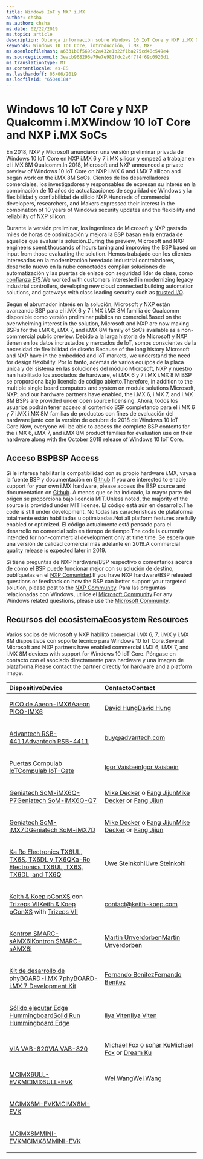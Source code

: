 ```yaml
---
title: Windows IoT y NXP i.MX
author: chsha
ms.author: chsha
ms.date: 02/22/2019
ms.topic: article
description: Obtenga información sobre Windows 10 IoT Core y NXP i.MX Qualcomm
keywords: Windows 10 IoT Core, introducción, i.MX, NXP
ms.openlocfilehash: a6331b8f5695c2a432e1b22f1ba275cd48c549e4
ms.sourcegitcommit: 3eacb968296e79e7e981fdc2a6f7f4f69c0920d1
ms.translationtype: MT
ms.contentlocale: es-ES
ms.lasthandoff: 05/06/2019
ms.locfileid: "65040184"
---
```

# <a name="window-10-iot-core-and-nxp-imx-socs"></a><span data-ttu-id="bc6b1-104">Windows 10 IoT Core y NXP Qualcomm i.MX</span><span class="sxs-lookup"><span data-stu-id="bc6b1-104">Window 10 IoT Core and NXP i.MX SoCs</span></span>

<span data-ttu-id="bc6b1-105">En 2018, NXP y Microsoft anunciaron una versión preliminar privada de Windows 10 IoT Core en NXP i.MX 6 y 7 i.MX silicon y empezó a trabajar en el i.MX 8M Qualcomm.</span><span class="sxs-lookup"><span data-stu-id="bc6b1-105">In 2018, Microsoft and NXP announced a private preview of Windows 10 IoT Core on NXP i.MX 6 and i.MX 7 silicon and began work on the i.MX 8M SoCs.</span></span> <span data-ttu-id="bc6b1-106">Cientos de los desarrolladores comerciales, los investigadores y responsables de expresan su interés en la combinación de 10 años de actualizaciones de seguridad de Windows y la flexibilidad y confiabilidad de silicio NXP.</span><span class="sxs-lookup"><span data-stu-id="bc6b1-106">Hundreds of commercial developers, researchers, and Makers expressed their interest in the combination of 10 years of Windows security updates and the flexibility and reliability of NXP silicon.</span></span> 
 
<span data-ttu-id="bc6b1-107">Durante la versión preliminar, los ingenieros de Microsoft y NXP gastado miles de horas de optimización y mejora la BSP basan en la entrada de aquellos que evaluar la solución.</span><span class="sxs-lookup"><span data-stu-id="bc6b1-107">During the preview, Microsoft and NXP engineers spent thousands of hours tuning and improving the BSP based on input from those evaluating the solution.</span></span> <span data-ttu-id="bc6b1-108">Hemos trabajado con los clientes interesados en la modernización heredado industrial controladores, desarrollo nuevo en la nube conectados compilar soluciones de automatización y las puertas de enlace con seguridad líder de clase, como [confianza E/S](https://blogs.windows.com/windowsexperience/2018/04/24/trusted-cyber-physical-systems-looks-to-protect-your-critical-infrastructure-from-modern-threats-in-the-world-of-iot/#A0WkfgLBpgbLaFe3.97).</span><span class="sxs-lookup"><span data-stu-id="bc6b1-108">We worked with customers interested in modernizing legacy industrial controllers, developing new cloud connected building automation solutions, and gateways with class leading security such as [trusted I/O](https://blogs.windows.com/windowsexperience/2018/04/24/trusted-cyber-physical-systems-looks-to-protect-your-critical-infrastructure-from-modern-threats-in-the-world-of-iot/#A0WkfgLBpgbLaFe3.97).</span></span>
 
<span data-ttu-id="bc6b1-109">Según el abrumador interés en la solución, Microsoft y NXP están avanzando BSP para el i.MX 6 y 7 i.MX i.MX 8M familia de Qualcomm disponible como versión preliminar pública no comercial.</span><span class="sxs-lookup"><span data-stu-id="bc6b1-109">Based on the overwhelming interest in the solution, Microsoft and NXP are now making BSPs for the i.MX 6, i.MX 7, and i.MX 8M family of SoCs available as a non-commercial public preview.</span></span> <span data-ttu-id="bc6b1-110">Debido a la larga historia de Microsoft y NXP tienen en los datos incrustados y mercados de IoT, somos conscientes de la necesidad de flexibilidad de diseño.</span><span class="sxs-lookup"><span data-stu-id="bc6b1-110">Because of the long history Microsoft and NXP have in the embedded and IoT markets, we understand the need for design flexibility.</span></span> <span data-ttu-id="bc6b1-111">Por lo tanto, además de varios equipos de la placa única y del sistema en las soluciones del módulo Microsoft, NXP y nuestro han habilitado los asociados de hardware, el i.MX 6 y 7 i.MX i.MX 8 M BSP se proporciona bajo licencia de código abierto.</span><span class="sxs-lookup"><span data-stu-id="bc6b1-111">Therefore, in addition to the multiple single board computers and system on module solutions Microsoft, NXP, and our hardware partners have enabled, the i.MX 6, i.MX 7, and i.MX 8M BSPs are provided under open source licensing.</span></span> <span data-ttu-id="bc6b1-112">Ahora, todos los usuarios podrán tener acceso al contenido BSP completando para el i.MX 6 y 7 i.MX i.MX 8M familias de productos con fines de evaluación del hardware junto con la versión de octubre de 2018 de Windows 10 IoT Core.</span><span class="sxs-lookup"><span data-stu-id="bc6b1-112">Now, everyone will be able to access the complete BSP contents for the i.MX 6, i.MX 7, and i.MX 8M product families for evaluation use on their hardware along with the October 2018 release of Windows 10 IoT Core.</span></span>


## <a name="bsp-access"></a><span data-ttu-id="bc6b1-113">Acceso BSP</span><span class="sxs-lookup"><span data-stu-id="bc6b1-113">BSP Access</span></span>

<span data-ttu-id="bc6b1-114">Si le interesa habilitar la compatibilidad con su propio hardware i.MX, vaya a la fuente BSP y documentación en [Github]( https://github.com/ms-iot/imx-iotcore).</span><span class="sxs-lookup"><span data-stu-id="bc6b1-114">If you are interested to enable support for your own i.MX hardware, please access the BSP source and documentation on [Github]( https://github.com/ms-iot/imx-iotcore).</span></span> <span data-ttu-id="bc6b1-115">A menos que se ha indicado, la mayor parte del origen se proporciona bajo licencia MIT.</span><span class="sxs-lookup"><span data-stu-id="bc6b1-115">Unless noted, the majority of the source is provided under MIT license.</span></span> <span data-ttu-id="bc6b1-116">El código está aún en desarrollo.</span><span class="sxs-lookup"><span data-stu-id="bc6b1-116">The code is still under development.</span></span> <span data-ttu-id="bc6b1-117">No todas las características de plataforma totalmente están habilitadas u optimizadas.</span><span class="sxs-lookup"><span data-stu-id="bc6b1-117">Not all platform features are fully enabled or optimized.</span></span> <span data-ttu-id="bc6b1-118">El código actualmente está pensado para el desarrollo no comercial solo en tiempo de tiempo.</span><span class="sxs-lookup"><span data-stu-id="bc6b1-118">The code is currently intended for non-commercial development only at time time.</span></span> <span data-ttu-id="bc6b1-119">Se espera que una versión de calidad comercial más adelante en 2019.</span><span class="sxs-lookup"><span data-stu-id="bc6b1-119">A commercial quality release is expected later in 2019.</span></span>

<span data-ttu-id="bc6b1-120">Si tiene preguntas de NXP hardware/BSP respectivo o comentarios acerca de cómo el BSP puede funcionar mejor con su solución de destino, publíquelas en el [NXP Comunidad](https://community.nxp.com/community/imx/content?filterID=contentstatus%5Bpublished%5D%7Ecategory%5Bwindows%5D).</span><span class="sxs-lookup"><span data-stu-id="bc6b1-120">If you have NXP hardware/BSP releated questions or feedback on how the BSP can better support your targeted solution, please post to the [NXP Community](https://community.nxp.com/community/imx/content?filterID=contentstatus%5Bpublished%5D%7Ecategory%5Bwindows%5D).</span></span> <span data-ttu-id="bc6b1-121">Para las preguntas relacionadas con Windows, utilice el [Microsoft Community](https://social.msdn.microsoft.com/forums/en-US/home?forum=WindowsIoT).</span><span class="sxs-lookup"><span data-stu-id="bc6b1-121">For any Windows related questions, please use the [Microsoft Community](https://social.msdn.microsoft.com/forums/en-US/home?forum=WindowsIoT).</span></span>


## <a name="ecosystem-resources"></a><span data-ttu-id="bc6b1-122">Recursos del ecosistema</span><span class="sxs-lookup"><span data-stu-id="bc6b1-122">Ecosystem Resources</span></span>

<span data-ttu-id="bc6b1-123">Varios socios de Microsoft y NXP habilitó comercial i.MX 6, 7, i.MX y i.MX 8M dispositivos con soporte técnico para Windows 10 IoT Core.</span><span class="sxs-lookup"><span data-stu-id="bc6b1-123">Several Microsoft and NXP partners have enabled commercial i.MX 6, i.MX 7, and i.MX 8M devices with support for Windows 10 IoT Core.</span></span> <span data-ttu-id="bc6b1-124">Póngase en contacto con el asociado directamente para hardware y una imagen de plataforma.</span><span class="sxs-lookup"><span data-stu-id="bc6b1-124">Please contact the partner directly for hardware and a platform image.</span></span>

<table>
<colgroup>
<col width="50%" />
<col width="50%" />
</colgroup>
<thead>
<tr class="header">
<th align="left"><span data-ttu-id="bc6b1-125">Dispositivo</span><span class="sxs-lookup"><span data-stu-id="bc6b1-125">Device</span></span></th>
<th align="left"><span data-ttu-id="bc6b1-126">Contacto</span><span class="sxs-lookup"><span data-stu-id="bc6b1-126">Contact</span></span></th>
</tr>
</thead>
<tbody>

<tr class="odd">
<td align="left"><p><span data-ttu-id="bc6b1-127"><a href="https://www.aaeon.com/en/p/pico-itx-boards-pico-imx6/">PICO de Aaeon-IMX6</a></span><span class="sxs-lookup"><span data-stu-id="bc6b1-127"><a href="https://www.aaeon.com/en/p/pico-itx-boards-pico-imx6/">Aaeon PICO-IMX6</a></span></span></p></td>
<td align="left"><p><p><span data-ttu-id="bc6b1-128"><a href="mailto:davidhung@aaeon.com.tw">David Hung</a></span><span class="sxs-lookup"><span data-stu-id="bc6b1-128"><a href="mailto:davidhung@aaeon.com.tw">David Hung</a></span></span></p></td>
</tr>

<tr class="odd">
<td align="left"><p><span data-ttu-id="bc6b1-129"><a href="http://www.advantech.com/products/single_board_computer/rsb-4411/mod_d3901250-b0a0-4a5f-9762-b26fa0c36858">Advantech RSB-4411</a></span><span class="sxs-lookup"><span data-stu-id="bc6b1-129"><a href="http://www.advantech.com/products/single_board_computer/rsb-4411/mod_d3901250-b0a0-4a5f-9762-b26fa0c36858">Advantech RSB-4411</a></span></span></p></td>
<td align="left"><p><p><a href="mailto:buy@advantech.com">buy@advantech.com</a></p></td>
</tr>

<tr class="odd">
<td align="left"><p><span data-ttu-id="bc6b1-130"><a href="https://www.compulab.com/products/iot-gateways/iot-gate-imx7-nxp-i-mx-7-internet-of-things-gateway/">Puertas Compulab IoT</a></span><span class="sxs-lookup"><span data-stu-id="bc6b1-130"><a href="https://www.compulab.com/products/iot-gateways/iot-gate-imx7-nxp-i-mx-7-internet-of-things-gateway/">Compulab IoT-Gate</a></span></span></p></td>
<td align="left"><p><p><span data-ttu-id="bc6b1-131"><a href="mailto:igor@compulab.co.il">Igor Vaisbein</a></span><span class="sxs-lookup"><span data-stu-id="bc6b1-131"><a href="mailto:igor@compulab.co.il">Igor Vaisbein</a></span></span></p></td>
</tr>

<tr class="odd">
<td align="left"><p><span data-ttu-id="bc6b1-132"><a href="https://www.geniatech.com/product/som-imx6q-q7/">Geniatech SoM-iMX6Q-P7</a></span><span class="sxs-lookup"><span data-stu-id="bc6b1-132"><a href="https://www.geniatech.com/product/som-imx6q-q7/">Geniatech SoM-iMX6Q-Q7</a></span></span></p></td>
<td align="left"><p><p><span data-ttu-id="bc6b1-133"><a href="mailto:mike.decker@geniatech.com">Mike Decker</a> o <a href="mailto:Fjj@geniatech.com">Fang Jijun</a></span><span class="sxs-lookup"><span data-stu-id="bc6b1-133"><a href="mailto:mike.decker@geniatech.com">Mike Decker</a> or <a href="mailto:Fjj@geniatech.com">Fang Jijun</a></span></span></p></td>
</tr>

<tr class="odd">
<td align="left"><p><span data-ttu-id="bc6b1-134"><a href="https://www.geniatech.com/product/som-imx7d/">Geniatech SoM-iMX7D</a></span><span class="sxs-lookup"><span data-stu-id="bc6b1-134"><a href="https://www.geniatech.com/product/som-imx7d/">Geniatech SoM-iMX7D</a></span></span></p></td>
<td align="left"><p><p><span data-ttu-id="bc6b1-135"><a href="mailto:mike.decker@geniatech.com">Mike Decker</a> o <a href="mailto:Fjj@geniatech.com">Fang Jijun</a></span><span class="sxs-lookup"><span data-stu-id="bc6b1-135"><a href="mailto:mike.decker@geniatech.com">Mike Decker</a> or <a href="mailto:Fjj@geniatech.com">Fang Jijun</a></span></span></p></td>
</tr>

<tr class="odd">
<td align="left"><p><span data-ttu-id="bc6b1-136"><a href="https://www.karo-electronics.de/tx-standard.html?&L=1">Ka Ro Electronics TX6UL, TX6S, TX6DL y TX6Q</a></span><span class="sxs-lookup"><span data-stu-id="bc6b1-136"><a href="https://www.karo-electronics.de/tx-standard.html?&L=1">Ka-Ro Electronics TX6UL, TX6S, TX6DL, and TX6Q</a></span></span></p></td>
<td align="left"><p><p><span data-ttu-id="bc6b1-137"><a href="mailto:us@karo-electronics.de">Uwe Steinkohl</a></span><span class="sxs-lookup"><span data-stu-id="bc6b1-137"><a href="mailto:us@karo-electronics.de">Uwe Steinkohl</a></span></span></p></td>
</tr>

<tr class="odd">
<td align="left"><p><span data-ttu-id="bc6b1-138"><a href="https://keith-koep.com/de/produkte/produkte-baseboards/pconxs-baseboard-vollausstattung-technische-daten/">Keith & Koep pConXS</a> con <a href="https://keith-koep.com/de/produkte/produkte-trizeps/trizeps-vii-technische-daten-imx6/">Trizeps VII</a></span><span class="sxs-lookup"><span data-stu-id="bc6b1-138"><a href="https://keith-koep.com/de/produkte/produkte-baseboards/pconxs-baseboard-vollausstattung-technische-daten/">Keith & Koep pConXS</a> with <a href="https://keith-koep.com/de/produkte/produkte-trizeps/trizeps-vii-technische-daten-imx6/">Trizeps VII</a></span></span></p></td>
<td align="left"><p><p><a href="mailto:contact@keith-koep.com">contact@keith-koep.com</a></p></td>
</tr>

<tr class="odd">
<td align="left"><p><span data-ttu-id="bc6b1-139"><a href="https://www.kontron.com/products/boards-and-standard-form-factors/smarc/smarc-samx6i.html">Kontron SMARC-sAMX6i</a></span><span class="sxs-lookup"><span data-stu-id="bc6b1-139"><a href="https://www.kontron.com/products/boards-and-standard-form-factors/smarc/smarc-samx6i.html">Kontron SMARC-sAMX6i</a></span></span></p></td>
<td align="left"><p><p><span data-ttu-id="bc6b1-140"><a href="mailto:martin.unverdorben@kontron.com">Martin Unverdorben</a></span><span class="sxs-lookup"><span data-stu-id="bc6b1-140"><a href="mailto:martin.unverdorben@kontron.com">Martin Unverdorben</a></span></span></p></td>
</tr>

<tr class="odd">
<td align="left"><p><span data-ttu-id="bc6b1-141"><a href="https://phytec.com/product/phyboard-imx7-development-kit/">Kit de desarrollo de phyBOARD-i.MX 7</a></span><span class="sxs-lookup"><span data-stu-id="bc6b1-141"><a href="https://phytec.com/product/phyboard-imx7-development-kit/">phyBOARD-i.MX 7 Development Kit</a></span></span></p></td>
<td align="left"><p><p><span data-ttu-id="bc6b1-142"><a href="mailto:sales@phytec.com">Fernando Benitez</a></span><span class="sxs-lookup"><span data-stu-id="bc6b1-142"><a href="mailto:sales@phytec.com">Fernando Benitez</a></span></span></p></td>
</tr>

<tr class="odd">
<td align="left"><p><span data-ttu-id="bc6b1-143"><a href="https://www.solid-run.com/imx6-win-10-iot-core/">Sólido ejecutar Edge Hummingboard</a></span><span class="sxs-lookup"><span data-stu-id="bc6b1-143"><a href="https://www.solid-run.com/imx6-win-10-iot-core/">Solid Run Hummingboard Edge</a></span></span></p></td>
<td align="left"><p><p><span data-ttu-id="bc6b1-144"><a href="mailto:ilya@solid-run.com">Ilya Viten</a></span><span class="sxs-lookup"><span data-stu-id="bc6b1-144"><a href="mailto:ilya@solid-run.com">Ilya Viten</a></span></span></p></td>
</tr>

<tr class="odd">
<td align="left"><p><span data-ttu-id="bc6b1-145"><a href="https://www.viaembeddedstore.com/shop/boards/vab-820/">VIA VAB-820</a></span><span class="sxs-lookup"><span data-stu-id="bc6b1-145"><a href="https://www.viaembeddedstore.com/shop/boards/vab-820/">VIA VAB-820</a></span></span></p></td>
<td align="left"><p><p><span data-ttu-id="bc6b1-146"><a href="mailto:MichaelFox@via.com.tw">Michael Fox</a> o <a href="mailto:dreamku@via.com.tw">soñar Ku</span><span class="sxs-lookup"><span data-stu-id="bc6b1-146"><a href="mailto:MichaelFox@via.com.tw">Michael Fox</a> or <a href="mailto:dreamku@via.com.tw">Dream Ku</span></span></p></td>
</tr>

<tr class="odd">
<td align="left"><p><span data-ttu-id="bc6b1-147"><a href="https://www.nxp.com/products/processors-and-microcontrollers/arm-based-processors-and-mcus/i.mx-applications-processors/i.mx-6-processors/evaluation-kit-for-the-i.mx-6ull-and-6ulz-applications-processor:MCIMX6ULL-EVK">MCIMX6ULL-EVK</a></span><span class="sxs-lookup"><span data-stu-id="bc6b1-147"><a href="https://www.nxp.com/products/processors-and-microcontrollers/arm-based-processors-and-mcus/i.mx-applications-processors/i.mx-6-processors/evaluation-kit-for-the-i.mx-6ull-and-6ulz-applications-processor:MCIMX6ULL-EVK">MCIMX6ULL-EVK</a></span></span></p></td>
<td align="left"><p><p><span data-ttu-id="bc6b1-148"><a href="mailto:Wei.A.Wang@nxp.com">Wei Wang</a></span><span class="sxs-lookup"><span data-stu-id="bc6b1-148"><a href="mailto:Wei.A.Wang@nxp.com">Wei Wang</a></span></span></p></td>
</tr>

<tr class="odd">
<td align="left"><p><span data-ttu-id="bc6b1-149"><a href="https://www.nxp.com/support/developer-resources/software-development-tools/i.mx-developer-resources/evaluation-kit-for-the-i.mx-8m-applications-processor:MCIMX8M-EVK">MCIMX8M-EVK</a></span><span class="sxs-lookup"><span data-stu-id="bc6b1-149"><a href="https://www.nxp.com/support/developer-resources/software-development-tools/i.mx-developer-resources/evaluation-kit-for-the-i.mx-8m-applications-processor:MCIMX8M-EVK">MCIMX8M-EVK</a></span></span></p></td>
<td align="left"></td>
</tr>

<tr class="odd">
<td align="left"><p><span data-ttu-id="bc6b1-150"><a href="http://www.nxp.com/imx8mminievk">MCIMX8MMINI-EVK</a></span><span class="sxs-lookup"><span data-stu-id="bc6b1-150"><a href="http://www.nxp.com/imx8mminievk">MCIMX8MMINI-EVK</a></span></span></p></td>
<td align="left"></td>
</tr>
</tbody>
</table>
